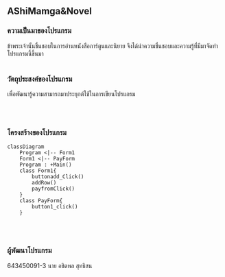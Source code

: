 ## AShiMamga&Novel
### ความเป็นมาของโปรแกรม
ข้าพระเจ้านั้นชื่นชอบในการอ่านหนังสือการ์ตูนและนิยาย จึงได้นำความชื่นชอบและความรู้ที่มีมาจัดทำโปรแกรมนี้ขึ้นมา
<br/><br/>
### วัตถุประสงค์ของโปรแกรม
เพื่อพัฒนารู้ความสามารถมาประยุกต์ใช้ในการเขียนโปรแกรม


<br/><br/>
### โครงสร้างของโปรแกรม
```mermaid
classDiagram
    Program <|-- Form1
    Form1 <|-- PayForm
    Program : +Main()
    class Form1{
        buttonadd_Click()
        addRow()
        payfromClick()
    }
    class PayForm{
        button1_click()
    }
```
<br/><br/>
### ผู้พัฒนาโปรแกรม
643450091-3
นาย อชิตพล สุทธิสน
